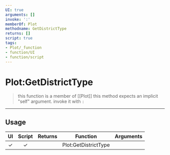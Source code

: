 ```yaml
---
UI: true
arguments: []
invoke: ':'
memberOf: Plot
methodname: GetDistrictType
returns: []
script: true
tags:
- Plot/_function
- function/UI
- function/script
---
```

# Plot:GetDistrictType
> this function is a member of [[Plot]]
> this method expects an implicit "self" argument. invoke it with `:`
-----
## Usage
|  UI | Script | Returns | Function | Arguments |
|:---:|:------:|-------:|:--------:|:---------|
|✓|✓||Plot:GetDistrictType||
